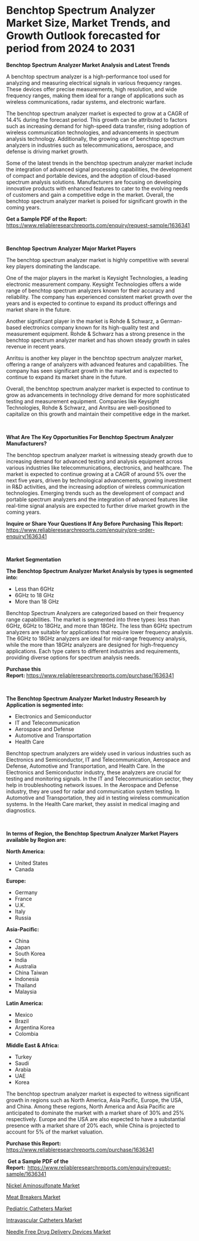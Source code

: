 <p><h1>Benchtop Spectrum Analyzer Market Size, Market Trends, and Growth Outlook forecasted for period from 2024 to 2031</h1></p><p><strong>Benchtop Spectrum Analyzer Market Analysis and Latest Trends</strong></p>
<p><p>A benchtop spectrum analyzer is a high-performance tool used for analyzing and measuring electrical signals in various frequency ranges. These devices offer precise measurements, high resolution, and wide frequency ranges, making them ideal for a range of applications such as wireless communications, radar systems, and electronic warfare.</p><p>The benchtop spectrum analyzer market is expected to grow at a CAGR of 14.4% during the forecast period. This growth can be attributed to factors such as increasing demand for high-speed data transfer, rising adoption of wireless communication technologies, and advancements in spectrum analysis technology. Additionally, the growing use of benchtop spectrum analyzers in industries such as telecommunications, aerospace, and defense is driving market growth.</p><p>Some of the latest trends in the benchtop spectrum analyzer market include the integration of advanced signal processing capabilities, the development of compact and portable devices, and the adoption of cloud-based spectrum analysis solutions. Manufacturers are focusing on developing innovative products with enhanced features to cater to the evolving needs of customers and gain a competitive edge in the market. Overall, the benchtop spectrum analyzer market is poised for significant growth in the coming years.</p></p>
<p><strong>Get a Sample PDF of the Report:&nbsp;</strong> <a href="https://www.reliableresearchreports.com/enquiry/request-sample/1636341">https://www.reliableresearchreports.com/enquiry/request-sample/1636341</a></p>
<p>&nbsp;</p>
<p><strong>Benchtop Spectrum Analyzer Major Market Players</strong></p>
<p><p>The benchtop spectrum analyzer market is highly competitive with several key players dominating the landscape. </p><p>One of the major players in the market is Keysight Technologies, a leading electronic measurement company. Keysight Technologies offers a wide range of benchtop spectrum analyzers known for their accuracy and reliability. The company has experienced consistent market growth over the years and is expected to continue to expand its product offerings and market share in the future.</p><p>Another significant player in the market is Rohde & Schwarz, a German-based electronics company known for its high-quality test and measurement equipment. Rohde & Schwarz has a strong presence in the benchtop spectrum analyzer market and has shown steady growth in sales revenue in recent years.</p><p>Anritsu is another key player in the benchtop spectrum analyzer market, offering a range of analyzers with advanced features and capabilities. The company has seen significant growth in the market and is expected to continue to expand its market share in the future.</p><p>Overall, the benchtop spectrum analyzer market is expected to continue to grow as advancements in technology drive demand for more sophisticated testing and measurement equipment. Companies like Keysight Technologies, Rohde & Schwarz, and Anritsu are well-positioned to capitalize on this growth and maintain their competitive edge in the market.</p></p>
<p>&nbsp;</p>
<p><strong>What Are The Key Opportunities For Benchtop Spectrum Analyzer Manufacturers?</strong></p>
<p><p>The benchtop spectrum analyzer market is witnessing steady growth due to increasing demand for advanced testing and analysis equipment across various industries like telecommunications, electronics, and healthcare. The market is expected to continue growing at a CAGR of around 5% over the next five years, driven by technological advancements, growing investment in R&D activities, and the increasing adoption of wireless communication technologies. Emerging trends such as the development of compact and portable spectrum analyzers and the integration of advanced features like real-time signal analysis are expected to further drive market growth in the coming years.</p></p>
<p><strong>Inquire or Share Your Questions If Any Before Purchasing This Report:</strong> <a href="https://www.reliableresearchreports.com/enquiry/pre-order-enquiry/1636341">https://www.reliableresearchreports.com/enquiry/pre-order-enquiry/1636341</a></p>
<p>&nbsp;</p>
<p><strong>Market Segmentation</strong></p>
<p><strong>The Benchtop Spectrum Analyzer Market Analysis by types is segmented into:</strong></p>
<p><ul><li>Less than 6GHz</li><li>6GHz to 18 GHz</li><li>More than 18 GHz</li></ul></p>
<p><p>Benchtop Spectrum Analyzers are categorized based on their frequency range capabilities. The market is segmented into three types: less than 6GHz, 6GHz to 18GHz, and more than 18GHz. The less than 6GHz spectrum analyzers are suitable for applications that require lower frequency analysis. The 6GHz to 18GHz analyzers are ideal for mid-range frequency analysis, while the more than 18GHz analyzers are designed for high-frequency applications. Each type caters to different industries and requirements, providing diverse options for spectrum analysis needs.</p></p>
<p><strong>Purchase this Report:&nbsp;</strong><a href="https://www.reliableresearchreports.com/purchase/1636341">https://www.reliableresearchreports.com/purchase/1636341</a></p>
<p>&nbsp;</p>
<p><strong>The Benchtop Spectrum Analyzer Market Industry Research by Application is segmented into:</strong></p>
<p><ul><li>Electronics and Semiconductor</li><li>IT and Telecommunication</li><li>Aerospace and Defense</li><li>Automotive and Transportation</li><li>Health Care</li></ul></p>
<p><p>Benchtop spectrum analyzers are widely used in various industries such as Electronics and Semiconductor, IT and Telecommunication, Aerospace and Defense, Automotive and Transportation, and Health Care. In the Electronics and Semiconductor industry, these analyzers are crucial for testing and monitoring signals. In the IT and Telecommunication sector, they help in troubleshooting network issues. In the Aerospace and Defense industry, they are used for radar and communication system testing. In Automotive and Transportation, they aid in testing wireless communication systems. In the Health Care market, they assist in medical imaging and diagnostics.</p></p>
<p>&nbsp;</p>
<p><strong>In terms of Region, the Benchtop Spectrum Analyzer Market Players available by Region are:</strong></p>
<p>
    <p> <strong> North America: </strong>
        <ul>
            <li>United States</li>
            <li>Canada</li>
        </ul>
        </p> 
    <p> <strong> Europe: </strong>
        <ul>
            <li>Germany</li>
            <li>France</li>
            <li>U.K.</li>
            <li>Italy</li>
            <li>Russia</li>
        </ul>
        </p> 
    <p> <strong> Asia-Pacific: </strong>
        <ul>
            <li>China</li>
            <li>Japan</li>
            <li>South Korea</li>
            <li>India</li>
            <li>Australia</li>
            <li>China Taiwan</li>
            <li>Indonesia</li>
            <li>Thailand</li>
            <li>Malaysia</li>
        </ul>
        </p> 
    <p> <strong> Latin America: </strong>
        <ul>
            <li>Mexico</li>
            <li>Brazil</li>
            <li>Argentina Korea</li>
            <li>Colombia</li>
        </ul>
        </p> 
    <p> <strong> Middle East & Africa: </strong>
        <ul>
            <li>Turkey</li>
            <li>Saudi</li>
            <li>Arabia</li>
            <li>UAE</li>
            <li>Korea</li>
        </ul>
    </p>
    </p>
<p><p>The benchtop spectrum analyzer market is expected to witness significant growth in regions such as North America, Asia Pacific, Europe, the USA, and China. Among these regions, North America and Asia Pacific are anticipated to dominate the market with a market share of 30% and 25% respectively. Europe and the USA are also expected to have a substantial presence with a market share of 20% each, while China is projected to account for 5% of the market valuation.</p></p>
<p><strong>Purchase this Report: </strong><a href="https://www.reliableresearchreports.com/purchase/1636341">https://www.reliableresearchreports.com/purchase/1636341</a></p>
<p>&nbsp;<strong>Get a Sample PDF of the Report:&nbsp;&nbsp;</strong><a href="https://www.reliableresearchreports.com/enquiry/request-sample/1636341">https://www.reliableresearchreports.com/enquiry/request-sample/1636341</a></p>
<p><strong></strong></p>
<p><p><a href="https://github.com/wusalecollins540tpqoz/Market-Research-Report-List-1/blob/main/nickel-aminosulfonate-market.md">Nickel Aminosulfonate Market</a></p><p><a href="https://github.com/kathiaseamanalvaradovlprc2h/Market-Research-Report-List-1/blob/main/meat-breakers-market.md">Meat Breakers Market</a></p><p><a href="https://medium.com/@patriciahanson2013/pediatric-catheters-market-competitive-analysis-market-trends-and-forecast-to-2031-ba0079da1143">Pediatric Catheters Market</a></p><p><a href="https://medium.com/@patriciahanson2013/intravascular-catheters-market-exploring-market-share-market-trends-and-future-growth-7346d51a29d7">Intravascular Catheters Market</a></p><p><a href="https://medium.com/@crystalpena2022/needle-free-drug-delivery-devices-market-trends-forecast-and-competitive-analysis-to-2031-096940a7cf0c">Needle Free Drug Delivery Devices Market</a></p></p>